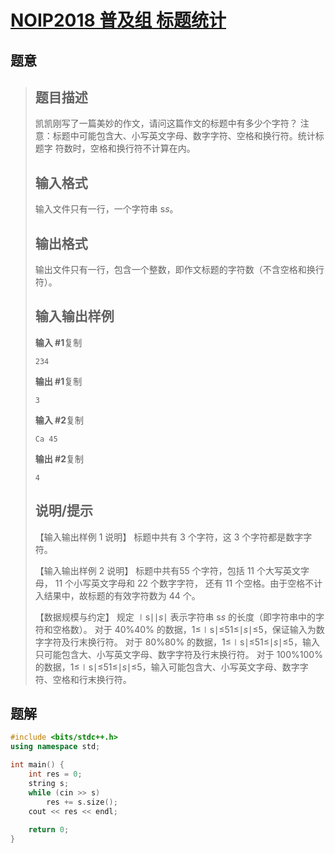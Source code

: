 #  [NOIP2018 普及组 标题统计](https://www.luogu.com.cn/problem/P5015)

## 题意

>   ## 题目描述
>
>   凯凯刚写了一篇美妙的作文，请问这篇作文的标题中有多少个字符？ 注意：标题中可能包含大、小写英文字母、数字字符、空格和换行符。统计标题字 符数时，空格和换行符不计算在内。
>
>   ## 输入格式
>
>   输入文件只有一行，一个字符串 s*s*。
>
>   ## 输出格式
>
>   输出文件只有一行，包含一个整数，即作文标题的字符数（不含空格和换行符）。
>
>   ## 输入输出样例
>
>   **输入 #1**复制
>
>   ```
>   234 
>   ```
>
>   **输出 #1**复制
>
>   ```
>   3
>   ```
>
>   **输入 #2**复制
>
>   ```
>   Ca 45 
>   ```
>
>   **输出 #2**复制
>
>   ```
>   4
>   ```
>
>   ## 说明/提示
>
>   【输入输出样例 1 说明】
>   标题中共有 3 个字符，这 3 个字符都是数字字符。
>
>   【输入输出样例 2 说明】 标题中共有55 个字符，包括 11 个大写英文字母， 11 个小写英文字母和 22 个数字字符， 还有 11 个空格。由于空格不计入结果中，故标题的有效字符数为 44 个。
>
>   【数据规模与约定】
>   规定 ∣s∣∣*s*∣ 表示字符串 s*s* 的长度（即字符串中的字符和空格数）。
>   对于 40%40% 的数据，1≤∣s∣≤51≤∣*s*∣≤5，保证输入为数字字符及行末换行符。
>   对于 80%80% 的数据，1≤∣s∣≤51≤∣*s*∣≤5，输入只可能包含大、小写英文字母、数字字符及行末换行符。
>   对于 100%100% 的数据，1≤∣s∣≤51≤∣*s*∣≤5，输入可能包含大、小写英文字母、数字字符、空格和行末换行符。

## 题解



```c++
#include <bits/stdc++.h>
using namespace std;

int main() {
    int res = 0;
    string s;
    while (cin >> s)
        res += s.size();
    cout << res << endl;
    
    return 0;
}
```



```python3

```

